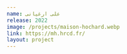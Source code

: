 ```yaml
---
name: علی ارغیانی
release: 2022
image: /projects/maison-hochard.webp
link: https://mh.hrcd.fr/
layout: project
---
```

